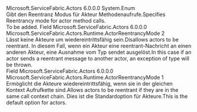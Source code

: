 <Type Name="ActorReentrancyMode" FullName="Microsoft.ServiceFabric.Actors.Runtime.ActorReentrancyMode">
  <TypeSignature Language="C#" Value="public enum ActorReentrancyMode" />
  <TypeSignature Language="ILAsm" Value=".class public auto ansi sealed ActorReentrancyMode extends System.Enum" />
  <TypeSignature Language="DocId" Value="T:Microsoft.ServiceFabric.Actors.Runtime.ActorReentrancyMode" />
  <TypeSignature Language="VB.NET" Value="Public Enum ActorReentrancyMode" />
  <TypeSignature Language="F#" Value="type ActorReentrancyMode = " />
  <AssemblyInfo>
    <AssemblyName>Microsoft.ServiceFabric.Actors</AssemblyName>
    <AssemblyVersion>6.0.0.0</AssemblyVersion>
  </AssemblyInfo>
  <Base>
    <BaseTypeName>System.Enum</BaseTypeName>
  </Base>
  <Docs>
    <summary>
            <span data-ttu-id="54cbb-101">Gibt den Reentranz Modus für Akteur Methodenaufrufe.</span><span class="sxs-lookup"><span data-stu-id="54cbb-101">Specifies Reentrancy mode for actor method calls.</span></span>
            </summary>
    <remarks>To be added.</remarks>
  </Docs>
  <Members>
    <Member MemberName="Disallowed">
      <MemberSignature Language="C#" Value="Disallowed" />
      <MemberSignature Language="ILAsm" Value=".field public static literal valuetype Microsoft.ServiceFabric.Actors.Runtime.ActorReentrancyMode Disallowed = int32(2)" />
      <MemberSignature Language="DocId" Value="F:Microsoft.ServiceFabric.Actors.Runtime.ActorReentrancyMode.Disallowed" />
      <MemberSignature Language="VB.NET" Value="Disallowed" />
      <MemberSignature Language="F#" Value="Disallowed = 2" Usage="Microsoft.ServiceFabric.Actors.Runtime.ActorReentrancyMode.Disallowed" />
      <MemberType>Field</MemberType>
      <AssemblyInfo>
        <AssemblyName>Microsoft.ServiceFabric.Actors</AssemblyName>
        <AssemblyVersion>6.0.0.0</AssemblyVersion>
      </AssemblyInfo>
      <ReturnValue>
        <ReturnType>Microsoft.ServiceFabric.Actors.Runtime.ActorReentrancyMode</ReturnType>
      </ReturnValue>
      <MemberValue>2</MemberValue>
      <Docs>
        <summary>
            <span data-ttu-id="54cbb-102">Lässt keine Akteure um wiedereintrittsfähig sein.</span><span class="sxs-lookup"><span data-stu-id="54cbb-102">Disallows actors to be reentrant.</span></span> <span data-ttu-id="54cbb-103">In diesem Fall, wenn ein Akteur eine reentrant-Nachricht an einen anderen Akteur, eine Ausnahme vom Typ sendet <see cref="T:System.Fabric.FabricException" /> ausgelöst.</span><span class="sxs-lookup"><span data-stu-id="54cbb-103">In this case if an actor sends a reentrant message to another actor, an exception of type <see cref="T:System.Fabric.FabricException" /> will be thrown.</span></span>
            </summary>
      </Docs>
    </Member>
    <Member MemberName="LogicalCallContext">
      <MemberSignature Language="C#" Value="LogicalCallContext" />
      <MemberSignature Language="ILAsm" Value=".field public static literal valuetype Microsoft.ServiceFabric.Actors.Runtime.ActorReentrancyMode LogicalCallContext = int32(1)" />
      <MemberSignature Language="DocId" Value="F:Microsoft.ServiceFabric.Actors.Runtime.ActorReentrancyMode.LogicalCallContext" />
      <MemberSignature Language="VB.NET" Value="LogicalCallContext" />
      <MemberSignature Language="F#" Value="LogicalCallContext = 1" Usage="Microsoft.ServiceFabric.Actors.Runtime.ActorReentrancyMode.LogicalCallContext" />
      <MemberType>Field</MemberType>
      <AssemblyInfo>
        <AssemblyName>Microsoft.ServiceFabric.Actors</AssemblyName>
        <AssemblyVersion>6.0.0.0</AssemblyVersion>
      </AssemblyInfo>
      <ReturnValue>
        <ReturnType>Microsoft.ServiceFabric.Actors.Runtime.ActorReentrancyMode</ReturnType>
      </ReturnValue>
      <MemberValue>1</MemberValue>
      <Docs>
        <summary>
            <span data-ttu-id="54cbb-104">Ermöglicht die Akteure wiedereintrittsfähig, wenn sie in der gleichen Kontext Aufrufkette sind.</span><span class="sxs-lookup"><span data-stu-id="54cbb-104">Allows actors to be reentrant if they are in the same call context chain.</span></span> <span data-ttu-id="54cbb-105">Dies ist die Standardoption für Akteure.</span><span class="sxs-lookup"><span data-stu-id="54cbb-105">This is the default option for actors.</span></span>
            </summary>
      </Docs>
    </Member>
  </Members>
</Type>